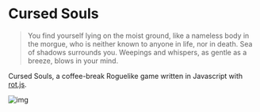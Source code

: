# Cursed Souls

> You find yourself lying on the moist ground, like a nameless body in the morgue, who is neither known to anyone in life, nor in death.  Sea of shadows surrounds you.  Weepings and whispers, as gentle as a breeze, blows in your mind.

Cursed Souls, a coffee-break Roguelike game written in Javascript with [rot.js](https://github.com/ondras/rot.js).

![img](https://github.com/Bozar/cursedSouls/blob/master/img/progress/0322.gif)
